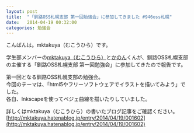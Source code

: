 ```yaml
---
layout: post
title:  "「釧路OSS札幌支部 第一回勉強会」に参加してきました #946oss札幌"
date:   2014-04-19 00:32:00
categories: 勉強会
---
```


こんばんは。mktakuya（むこうひら）です。

学生部メンバーの[mktakuya（むこうひら）](https://twitter.com/mktakuya/)と[かのん](https://twitter.com/_Can_on/)くんが、釧路OSS札幌支部の主催する「釧路OSS札幌支部 第一回勉強会」に参加してきたので報告です。

第一回となる釧路OSS札幌支部の勉強会。  
今回のテーマは、「html5やフリーソフトウェアでイラストを描いてみよう」でした。  
各自、Inkscapeを使ってベジェ曲線を描いたりしていました。

詳しくはmktakuya（むこうひら）の書いたブログ記事をご確認ください。  
[http://mktakuya.hatenablog.jp/entry/2014/04/19/001602](http://mktakuya.hatenablog.jp/entry/2014/04/19/001602)

